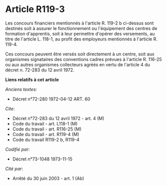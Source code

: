 # Article R119-3

Les concours financiers mentionnés à l'article R. 119-2 b ci-dessus sont destinés soit à assurer le fonctionnement ou
l'équipement  des centres de formation d'apprentis, soit à leur permettre d'opérer des versements, au titre de l'article L.
118-1, au profit des employeurs mentionnés à l'article R. 119-4.

Ces concours peuvent être versés soit directement à un centre, soit aux organismes signataires des conventions cadres prévues
à l'article R. 116-25 ou aux autres organismes collecteurs agréés en vertu de l'article 4 du décret n. 72-283 du 12 avril
1972.

**Liens relatifs à cet article**

_Anciens textes_:

  - Décret n°72-280 1972-04-12 ART. 60

_Cite_:

  - Décret n°72-283 du 12 avril 1972 - art. 4 (M)
  - Code du travail - art. L118-1 (M)
  - Code du travail - art. R116-25 (M)
  - Code du travail - art. R119-4 (M)
  - Code du travail R119-2 b, R119-4

_Codifié par_:

  - Décret n°73-1048 1973-11-15

_Cité par_:

  - Arrêté du 30 juin 2003 - art. 1 (Ab)
